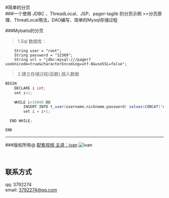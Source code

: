#简单的分页 <br>
###一个使用 JDBC 、ThreadLocal、JSP、pager-taglib 的分页示例
	>>分页原理、ThrealLocal用法，DAO编写、简单的Mysql存储过程<br>

###Mybatis的分页




>1.Sql 数据库：

		String user = "root";
		String password = "12369";
		String url = "jdbc:mysql:///pager?useUnicode=true&characterEncoding=utf-8&useSSL=false";
		
>2.建立存储过程(函数),插入数据

```java
BEGIN
	DECLARE i int;
	set i=1;
	
	WHILE i<10000 DO
		INSERT INTO t_user(username,nickname,password) values(CONCAT('user',i),CONCAT('nickname',i),CONCAT('password',i));
		set i = i+1;
		
  END WHILE;

END
```


***

###版权所有@ [配套视频 主讲：ivan](http://www.chuanke.com/2819950-160640.html)
![ivan](http://web.img.chuanke.com/avatar/9a324150f3de4ef3805080feb73091b6.jpg)

</br>





## 联系方式
qq:        3792274<br/>
email:     <3792274@qq.com><br/>


 
